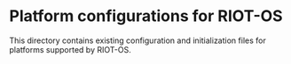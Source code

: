 Platform configurations for RIOT-OS
====================================
This directory contains existing configuration and initialization files for platforms supported by RIOT-OS.
